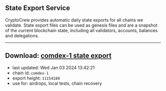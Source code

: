 ## State Export Service
CryptoCrew provides automatic daily state exports for all chains we validate. State export files can be used as genesis files and are a snapshot of the current blockchain state, including all validators, accounts, balances and delegations.

---
**Download: [comdex-1 state export](https://dl.ccvalidators.com/SERVICE/comdex/comdex-1_export_11154189.json)**
---

- last updated: Wed Jan 03 2024 13:42:21
- chain id: `comdex-1`
- export height: `11154189`
- use for: airdrops, local tests, chain recovery
